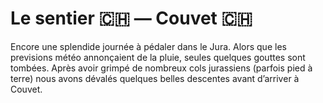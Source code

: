 # Le sentier 🇨🇭 — Couvet 🇨🇭

<!-- 82km / 1300m+ / m- -->

Encore une splendide journée à pédaler dans le Jura. Alors que les previsions météo annonçaient de la pluie, seules quelques gouttes sont tombées. Après avoir grimpé de nombreux cols jurassiens (parfois pied à terre) nous avons dévalés quelques belles descentes avant d’arriver à Couvet.

